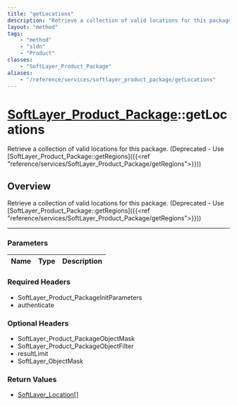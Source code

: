 ```yaml
---
title: "getLocations"
description: "Retrieve a collection of valid locations for this package. (Deprecated - Use [SoftLayer_Product_Package::getRegions]({{<... "
layout: "method"
tags:
    - "method"
    - "sldn"
    - "Product"
classes:
    - "SoftLayer_Product_Package"
aliases:
    - "/reference/services/softlayer_product_package/getLocations"
---
```

# [SoftLayer_Product_Package](/reference/services/SoftLayer_Product_Package)::getLocations


Retrieve a collection of valid locations for this package. (Deprecated - Use [SoftLayer_Product_Package::getRegions]({{<ref "reference/services/SoftLayer_Product_Package/getRegions">}}))


## Overview 
Retrieve a collection of valid locations for this package. (Deprecated - Use [SoftLayer_Product_Package::getRegions]({{<ref "reference/services/SoftLayer_Product_Package/getRegions">}}))

-----

### Parameters 
|Name | Type | Description |
| --- | --- | --- |


### Required Headers
* SoftLayer_Product_PackageInitParameters
* authenticate


### Optional Headers
* SoftLayer_Product_PackageObjectMask
* SoftLayer_Product_PackageObjectFilter
* resultLimit
* SoftLayer_ObjectMask

### Return Values
* <a href='/reference/datatypes/SoftLayer_Location'>SoftLayer_Location[] </a>




